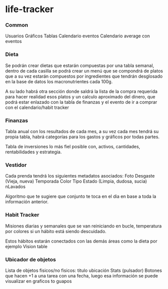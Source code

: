 # life-tracker

### Common

Usuarios
Gráficos
Tablas
Calendario eventos
Calendario average con eventos

### Dieta

Se podrán crear dietas que estarán compuestas por una tabla semanal, dentro de cada casilla se podrá crear un menú que se compondrá de platos que a su vez estarán compuestos por ingredientes que tendrán desglosado en la base de datos los macronutrientes cada 100g.

A su lado habrá otra sección donde saldrá la lista de la compra requerida para hacer realidad esos platos y un calculo aproximado del dinero, que podrá estar enlazado con la tabla de finanzas y el evento de ir a comprar con el calendario/habit tracker

### Finanzas

Tabla anual con los resultados de cada mes, a su vez cada mes tendrá su propia tabla, habrá categorías para los gastos y gráficos por todas partes.

Tabla de inversiones lo más fiel posible con, activos, cantidades, rentabilidades y estrategia.

### Vestidor

Cada prenda tendrá los siguientes metadatos asociados:
Foto
Desgaste (Vieja, nueva)
Temporada
Color
Tipo
Estado (Limpia, dudosa, sucia)
nLavados

Algoritmo que te sugiere que conjunto te toca en el dia en base a toda la información anterior.

### Habit Tracker

Misiones diarias y semanales que se van reiniciando en bucle, temperatura por colores si un hábito está siendo descuidado.

Estos hábitos estarán conectados con las demás áreas como la dieta por ejemplo
Vision table

### Ubicador de objetos

Lista de objetos fisicos/no fisicos:
titulo
ubicación
Stats (pulsador)
Botones que hacen +1 a una tarea con una fecha, luego esa información se puede visualizar en graficos to guapos
